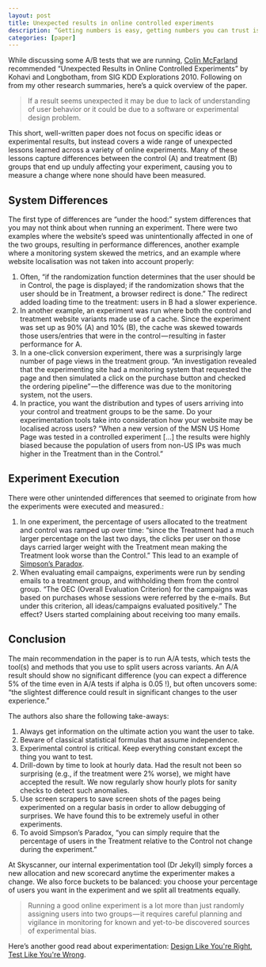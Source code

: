 ```yaml
---
layout: post
title: Unexpected results in online controlled experiments
description: “Getting numbers is easy, getting numbers you can trust is quite difficult.”
categories: [paper]
---
```


While discussing some A/B tests that we are running, [Colin McFarland](https://medium.com/u/e0e17553ea9f) recommended “Unexpected Results in Online Controlled Experiments” by Kohavi and Longbotham, from SIG KDD Explorations 2010. Following on from my other research summaries, here’s a quick overview of the paper.

> If a result seems unexpected it may be due to lack of understanding of user behavior or it could be due to a software or experimental design problem.

This short, well-written paper does not focus on specific ideas or experimental results, but instead covers a wide range of unexpected lessons learned across a variety of online experiments. Many of these lessons capture differences between the control (A) and treatment (B) groups that end up unduly affecting your experiment, causing you to measure a change where none should have been measured.

## System Differences
The first type of differences are “under the hood:” system differences that you may not think about when running an experiment. There were two examples where the website’s speed was unintentionally affected in one of the two groups, resulting in performance differences, another example where a monitoring system skewed the metrics, and an example where website localisation was not taken into account properly:
1. Often, “if the randomization function determines that the user should be in Control, the page is displayed; if the randomization shows that the user should be in Treatment, a browser redirect is done.” The redirect added loading time to the treatment: users in B had a slower experience.
2. In another example, an experiment was run where both the control and treatment website variants made use of a cache. Since the experiment was set up as 90% (A) and 10% (B), the cache was skewed towards those users/entries that were in the control — resulting in faster performance for A.
3. In a one-click conversion experiment, there was a surprisingly large number of page views in the treatment group. “An investigation revealed that the experimenting site had a monitoring system that requested the page and then simulated a click on the purchase button and checked the ordering pipeline” — the difference was due to the monitoring system, not the users.
4. In practice, you want the distribution and types of users arriving into your control and treatment groups to be the same. Do your experimentation tools take into consideration how your website may be localised across users? “When a new version of the MSN US Home Page was tested in a controlled experiment […] the results were highly biased because the population of users from non-US IPs was much higher in the Treatment than in the Control.”

## Experiment Execution
There were other unintended differences that seemed to originate from how the experiments were executed and measured.:
1. In one experiment, the percentage of users allocated to the treatment and control was ramped up over time: “since the Treatment had a much larger percentage on the last two days, the clicks per user on those days carried larger weight with the Treatment mean making the Treatment look worse than the Control.” This lead to an example of [Simpson’s Paradox](https://en.wikipedia.org/wiki/Simpson%27s_paradox).
2. When evaluating email campaigns, experiments were run by sending emails to a treatment group, and withholding them from the control group. “The OEC (Overall Evaluation Criterion) for the campaigns was based on purchases whose sessions were referred by the e-mails. But under this criterion, all ideas/campaigns evaluated positively.” The effect? Users started complaining about receiving too many emails.

## Conclusion
The main recommendation in the paper is to run A/A tests, which tests the tool(s) and methods that you use to split users across variants. An A/A result should show no significant difference (you can expect a difference 5% of the time even in A/A tests if alpha is 0.05 !), but often uncovers some: “the slightest difference could result in significant changes to the user experience.”

The authors also share the following take-aways:
1. Always get information on the ultimate action you want the user to take.
2. Beware of classical statistical formulas that assume independence.
3. Experimental control is critical. Keep everything constant except the thing you want to test.
4. Drill-down by time to look at hourly data. Had the result not been so surprising (e.g., if the treatment were 2% worse), we might have accepted the result. We now regularly show hourly plots for sanity checks to detect such anomalies.
5. Use screen scrapers to save screen shots of the pages being experimented on a regular basis in order to allow debugging of surprises. We have found this to be extremely useful in other experiments.
6. To avoid Simpson’s Paradox, “you can simply require that the percentage of users in the Treatment relative to the Control not change during the experiment.”

At Skyscanner, our internal experimentation tool (Dr Jekyll) simply forces a new allocation and new scorecard anytime the experimenter makes a change. We also force buckets to be balanced: you choose your percentage of users you want in the experiment and we split all treatments equally.

> Running a good online experiment is a lot more than just randomly assigning users into two groups — it requires careful planning and vigilance in monitoring for known and yet-to-be discovered sources of experimental bias.

Here’s another good read about experimentation: [Design Like You're Right, Test Like You're Wrong](http://codevoyagers.com/2016/03/16/design-like-youre-right-test-like-youre-wrong/).